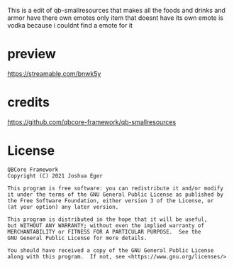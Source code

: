 This is a edit of qb-smallresources that makes all the foods and drinks and armor have there own emotes
only item that doesnt have its own emote is vodka because i couldnt find a emote for it


# preview
https://streamable.com/bnwk5y


# credits
https://github.com/qbcore-framework/qb-smallresources

# License

    QBCore Framework
    Copyright (C) 2021 Joshua Eger

    This program is free software: you can redistribute it and/or modify
    it under the terms of the GNU General Public License as published by
    the Free Software Foundation, either version 3 of the License, or
    (at your option) any later version.

    This program is distributed in the hope that it will be useful,
    but WITHOUT ANY WARRANTY; without even the implied warranty of
    MERCHANTABILITY or FITNESS FOR A PARTICULAR PURPOSE.  See the
    GNU General Public License for more details.

    You should have received a copy of the GNU General Public License
    along with this program.  If not, see <https://www.gnu.org/licenses/>
